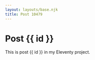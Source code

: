 ```yaml
---
layout: layouts/base.njk
title: Post 10479
---
```


# Post {{ id }}

This is post {{ id }} in my Eleventy project.
